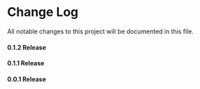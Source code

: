 # Change Log

All notable changes to this project will be documented in this file.

#### 0.1.2 Release

#### 0.1.1 Release

#### 0.0.1 Release
